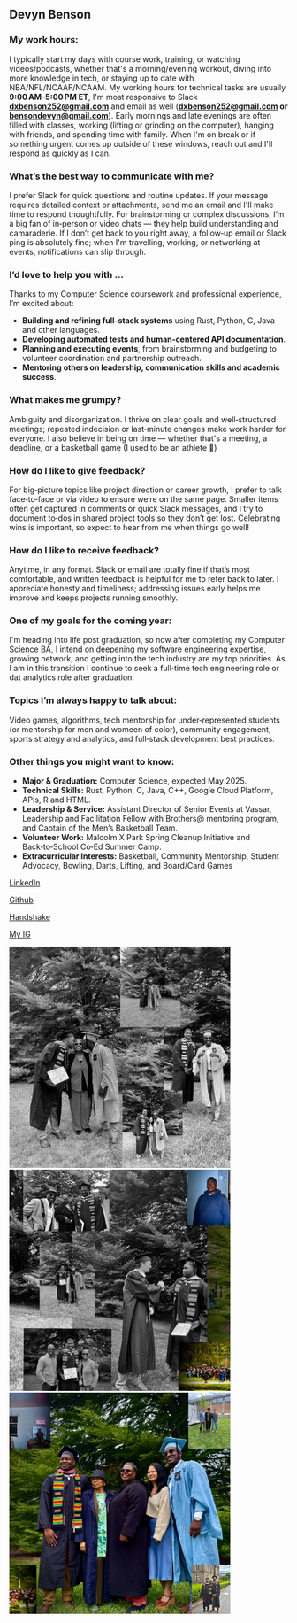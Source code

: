 ## Devyn Benson

### My work hours:
I typically start my days with course work, training, or watching videos/podcasts, whether that's a morning/evening workout, diving into more knowledge in tech, or staying up to date with NBA/NFL/NCAAF/NCAAM. My working hours for technical tasks are usually **9:00 AM–5:00 PM ET**, I'm most responsive to Slack **dxbenson252@gmail.com** and email as well (**dxbenson252@gmail.com or bensondevyn@gmail.com**). Early mornings and late evenings are often filled with classes, working (lifting or grinding on the computer), hanging with friends, and spending time with family. When I'm on break or if something urgent comes up outside of these windows, reach out and I'll respond as quickly as I can.

### What’s the best way to communicate with me?
I prefer Slack for quick questions and routine updates. If your message requires detailed context or attachments, send me an email and I'll make time to respond thoughtfully. For brainstorming or complex discussions, I’m a big fan of in‑person or video chats — they help build understanding and camaraderie. If I don’t get back to you right away, a follow‑up email or Slack ping is absolutely fine; when I'm travelling, working, or networking at events, notifications can slip through.

### I’d love to help you with …
Thanks to my Computer Science coursework and professional experience, I’m excited about:

- **Building and refining full‑stack systems** using Rust, Python, C, Java and other languages.
- **Developing automated tests and human‑centered API documentation**.
- **Planning and executing events**, from brainstorming and budgeting to volunteer coordination and partnership outreach.
- **Mentoring others on leadership, communication skills and academic success**.

### What makes me grumpy?
Ambiguity and disorganization. I thrive on clear goals and well‑structured meetings; repeated indecision or last‑minute changes make work harder for everyone. I also believe in being on time — whether that's a meeting, a deadline, or a basketball game (I used to be an athlete 🏀)
### How do I like to give feedback?
For big‑picture topics like project direction or career growth, I prefer to talk face‑to‑face or via video to ensure we’re on the same page. Smaller items often get captured in comments or quick Slack messages, and I try to document to‑dos in shared project tools so they don’t get lost. Celebrating wins is important, so expect to hear from me when things go well!

### How do I like to receive feedback?
Anytime, in any format. Slack or email are totally fine if that’s most comfortable, and written feedback is helpful for me to refer back to later. I appreciate honesty and timeliness; addressing issues early helps me improve and keeps projects running smoothly.

### One of my goals for the coming year:
I'm heading into life post graduation, so now after completing my Computer Science BA, I intend on deepening my software engineering expertise, growing network, and getting into the tech industry are my top priorities. As I am in this transition I continue to seek a full‑time tech engineering role or dat analytics role after graduation.

### Topics I’m always happy to talk about:
Video games, algorithms, tech mentorship for under‑represented students (or mentorship for men and womeen of color), community engagement, sports strategy and analytics, and full‑stack development best practices.

### Other things you might want to know:

* **Major & Graduation:** Computer Science, expected May 2025.
* **Technical Skills:** Rust, Python, C, Java, C++, Google Cloud Platform, APIs, R and HTML.
* **Leadership & Service:** Assistant Director of Senior Events at Vassar, Leadership and Facilitation Fellow with Brothers@ mentoring program, and Captain of the Men’s Basketball Team.
* **Volunteer Work:** Malcolm X Park Spring Cleanup Initiative and Back‑to‑School Co‑Ed Summer Camp.
* **Extracurricular Interests:** Basketball, Community Mentorship, Student Advocacy, Bowling, Darts, Lifting, and Board/Card Games

<a href="https://www.linkedin.com/in/devyn-benson-79854121a/">LinkedIn

<a href="https://github.com/dev-benson-03">Github

<a href="https://app.joinhandshake.com/profiles/nxqchh"> Handshake

<a href="https://www.instagram.com/_devyn.b_/">My IG


<a href="https://www.instagram.com/p/DM5uFfSsyyB/"><img src="File1.jpg" height=400 /></a>
<a href="https://www.instagram.com/p/DM5tkAMpPDJ/"><img src="File2.jpg" height=400 /></a>
<a href="https://www.instagram.com/p/DM5svzfS8Lg/"><img src="File3.jpg" height=400 /></a>

